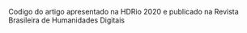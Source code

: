 Codigo do artigo apresentado na HDRio 2020 e publicado na Revista Brasileira de Humanidades Digitais
